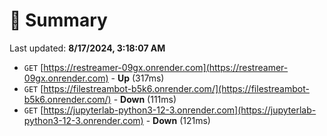 # 📖 Summary
Last updated: **8/17/2024, 3:18:07 AM**

- `GET` [https://restreamer-09gx.onrender.com](https://restreamer-09gx.onrender.com) - **Up** (317ms)
- `GET` [https://filestreambot-b5k6.onrender.com/](https://filestreambot-b5k6.onrender.com/) - **Down** (111ms)
- `GET` [https://jupyterlab-python3-12-3.onrender.com](https://jupyterlab-python3-12-3.onrender.com) - **Down** (121ms)
